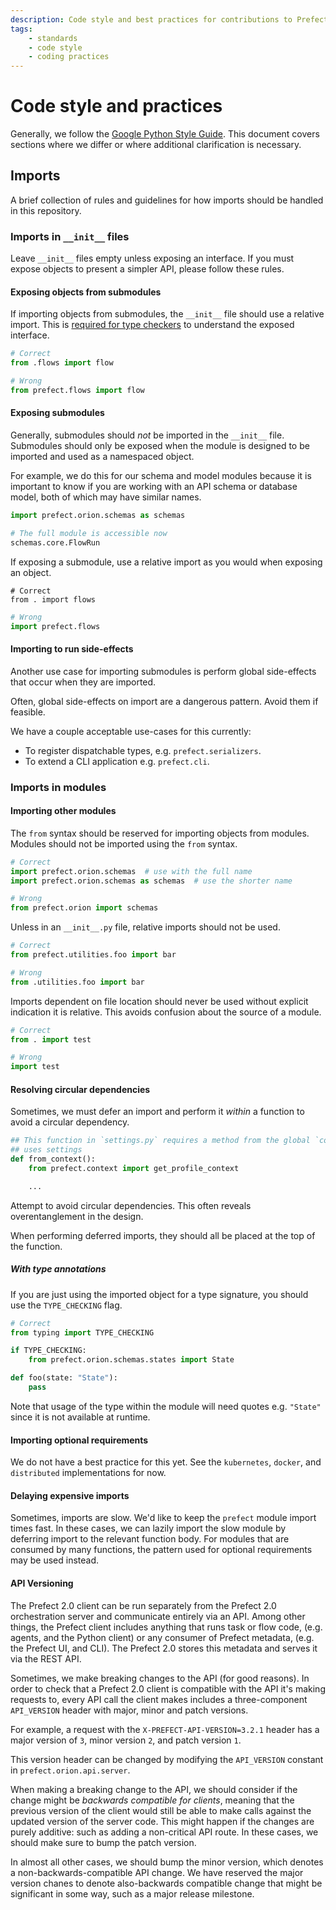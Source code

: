 ```yaml
---
description: Code style and best practices for contributions to Prefect.
tags:
    - standards
    - code style
    - coding practices
---
```


# Code style and practices

Generally, we follow the [Google Python Style Guide](https://google.github.io/styleguide/pyguide.html). This document covers sections where we differ or where additional clarification is necessary.

## Imports

A brief collection of rules and guidelines for how imports should be handled in this repository.

### Imports in `__init__` files

Leave `__init__` files empty unless exposing an interface. If you must expose objects to present a simpler API, please follow these rules.

#### Exposing objects from submodules

If importing objects from submodules, the `__init__` file should use a relative import. This is [required for type checkers](https://github.com/microsoft/pyright/blob/main/docs/typed-libraries.md#library-interface) to understand the exposed interface.

```python
# Correct
from .flows import flow
```

```python
# Wrong
from prefect.flows import flow
```

#### Exposing submodules

Generally, submodules should _not_ be imported in the `__init__` file. Submodules should only be exposed when the module is designed to be imported and used as a namespaced object.

For example, we do this for our schema and model modules because it is important to know if you are working with an API schema or database model, both of which may have similar names.

```python
import prefect.orion.schemas as schemas

# The full module is accessible now
schemas.core.FlowRun
```

If exposing a submodule, use a relative import as you would when exposing an object.

```
# Correct
from . import flows
```

```python
# Wrong
import prefect.flows
```

#### Importing to run side-effects

Another use case for importing submodules is perform global side-effects that occur when they are imported.

Often, global side-effects on import are a dangerous pattern. Avoid them if feasible.

We have a couple acceptable use-cases for this currently:

- To register dispatchable types, e.g. `prefect.serializers`.
- To extend a CLI application e.g. `prefect.cli`.

### Imports in modules

#### Importing other modules

The `from` syntax should be reserved for importing objects from modules. Modules should not be imported using the `from` syntax.

```python
# Correct
import prefect.orion.schemas  # use with the full name
import prefect.orion.schemas as schemas  # use the shorter name
```

```python
# Wrong
from prefect.orion import schemas
```

Unless in an `__init__.py` file, relative imports should not be used.


```python
# Correct
from prefect.utilities.foo import bar
```

```python
# Wrong
from .utilities.foo import bar
```

Imports dependent on file location should never be used without explicit indication it is relative. This avoids confusion about the source of a module.

```python
# Correct
from . import test
```

```python
# Wrong
import test
```

#### Resolving circular dependencies

Sometimes, we must defer an import and perform it _within_ a function to avoid a circular dependency.

```python
## This function in `settings.py` requires a method from the global `context` but the context
## uses settings
def from_context():
    from prefect.context import get_profile_context

    ...
```

Attempt to avoid circular dependencies. This often reveals overentanglement in the design.

When performing deferred imports, they should all be placed at the top of the function.

##### With type annotations

If you are just using the imported object for a type signature, you should use the `TYPE_CHECKING` flag.

```python
# Correct
from typing import TYPE_CHECKING

if TYPE_CHECKING:
    from prefect.orion.schemas.states import State

def foo(state: "State"):
    pass
```

Note that usage of the type within the module will need quotes e.g. `"State"` since it is not available at runtime.

#### Importing optional requirements

We do not have a best practice for this yet. See the `kubernetes`, `docker`, and `distributed` implementations for now.

#### Delaying expensive imports

Sometimes, imports are slow. We'd like to keep the `prefect` module import times fast. In these cases, we can lazily import the slow module by deferring import to the relevant function body. For modules that are consumed by many functions, the pattern used for optional requirements may be used instead.

#### API Versioning

The Prefect 2.0 client can be run separately from the Prefect 2.0 orchestration server and communicate entirely via an API. Among other things, the Prefect client includes anything that runs task or flow code, (e.g. agents, and the Python client) or any consumer of Prefect metadata, (e.g. the Prefect UI, and CLI). The Prefect 2.0 stores this metadata and serves it via the REST API.

Sometimes, we make breaking changes to the API (for good reasons). In order to check that a Prefect 2.0 client is compatible with the API it's making requests to, every API call the client makes includes a three-component `API_VERSION` header with major, minor and patch versions.

For example, a request with the `X-PREFECT-API-VERSION=3.2.1` header has a major version of `3`, minor version `2`, and patch version `1`.

This version header can be changed by modifying the `API_VERSION` constant in `prefect.orion.api.server`.

When making a breaking change to the API, we should consider if the change might be *backwards compatible for clients*, meaning that the previous version of the client would still be able to make calls against the updated version of the server code. This might happen if the changes are purely additive: such as adding a non-critical API route. In these cases, we should make sure to bump the patch version.

In almost all other cases, we should bump the minor version, which denotes a non-backwards-compatible API change. We have reserved the major version chanes to denote also-backwards compatible change that might be significant in some way, such as a major release milestone.

